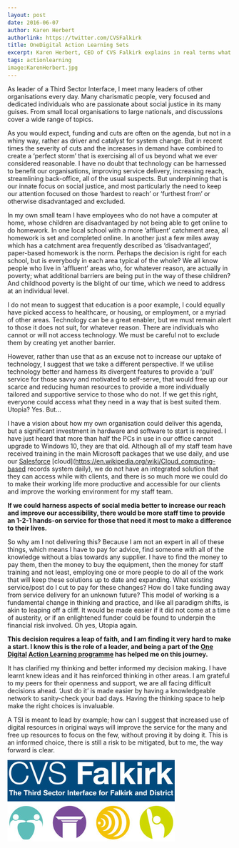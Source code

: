 ```yaml
---
layout: post
date: 2016-06-07
author: Karen Herbert
authorlink: https://twitter.com/CVSFalkirk
title: OneDigital Action Learning Sets
excerpt: Karen Herbert, CEO of CVS Falkirk explains in real terms what digital transformation means for a TSI
tags: actionlearning
image:KarenHerbert.jpg
---
```

As leader of a Third Sector Interface, I meet many leaders of other organisations every day. Many charismatic people, very focused and dedicated individuals who are passionate about social justice in its many guises. From small local organisations to large nationals, and discussions cover a wide range of topics.

As you would expect, funding and cuts are often on the agenda, but not in a whiny way, rather as driver and catalyst for system change. But in recent times the severity of cuts and the increases in demand have combined to create a ‘perfect storm’ that is exercising all of us beyond what we ever considered reasonable.
I have no doubt that technology can be harnessed to benefit our organisations, improving service delivery, increasing reach, streamlining back-office, all of the usual suspects. But underpinning that is our innate focus on social justice, and most particularly the need to keep our attention focused on those ‘hardest to reach’ or ‘furthest from’ or otherwise disadvantaged and excluded.

In my own small team I have employees who do not have a computer at home, whose children are disadvantaged by not being able to get online to do homework. In one local school with a more ‘affluent’ catchment area, all homework is set and completed online. In another just a few miles away which has a catchment area frequently described as ‘disadvantaged’, paper-based homework is the norm. Perhaps the decision is right for each school, but is everybody in each area typical of the whole? We all know people who live in ‘affluent’ areas who, for whatever reason, are actually in poverty; what additional barriers are being put in the way of these children? And childhood poverty is the blight of our time, which we need to address at an individual level.

I do not mean to suggest that education is a poor example, I could equally have picked access to healthcare, or housing, or employment, or a myriad of other areas. Technology can be a great enabler, but we must remain alert to those it does not suit, for whatever reason. There are individuals who cannot or will not access technology. We must be careful not to exclude them by creating yet another barrier.

However, rather than use that as an excuse not to increase our uptake of technology, I suggest that we take a different perspective. If we utilise technology better and harness its divergent features to provide a ‘pull’ service for those savvy and motivated to self-serve, that would free up our scarce and reducing human resources to provide a more individually tailored and supportive service to those who do not. If we get this right, everyone could access what they need in a way that is best suited them. Utopia? Yes. But…

I have a vision about how my own organisation could deliver this agenda, but a significant investment in hardware and software to start is required. I have just heard that more than half the PCs in use in our office cannot upgrade to Windows 10, they are that old. Although all of my staff team have received training in the main Microsoft packages that we use daily, and use our [Salesforce](http://www.salesforce.com/uk/) [cloud](https://en.wikipedia.org/wiki/Cloud_computing-based records system daily), we do not have an integrated solution that they can access while with clients, and there is so much more we could do to make their working life more productive and accessible for our clients and improve the working environment for my staff team.

__If we could harness aspects of social media better to increase our reach and improve our accessibility, there would be more staff time to provide an 1-2-1 hands-on service for those that need it most to make a difference to their lives.__

So why am I not delivering this? Because I am not an expert in all of these things, which means I have to pay for advice, find someone with all of the knowledge without a bias towards any supplier. I have to find the money to pay them, then the money to buy the equipment, then the money for staff training and not least, employing one or more people to do all of the work that will keep these solutions up to date and expanding. What existing service/post do I cut to pay for these changes? How do I take funding away from service delivery for an unknown future? This model of working is a fundamental change in thinking and practice, and like all paradigm shifts, is akin to leaping off a cliff. It would be made easier if it did not come at a time of austerity, or if an enlightened funder could be found to underpin the financial risk involved. Oh yes, Utopia again.

__This decision requires a leap of faith, and I am finding it very hard to make a start. I know this is the role of a leader, and being a part of the [One Digital](http://digital.scvo.org.uk/onedigital/) [Action Learning programme](http://digital.scvo.org.uk/onedigital/actionlearning/) has helped me on this journey.__

It has clarified my thinking and better informed my decision making. I have learnt knew ideas and it has reinforced thinking in other areas. I am grateful to my peers for their openness and support, we are all facing difficult decisions ahead. ‘Just do it’ is made easier by having a knowledgeable network to sanity-check your bad days. Having the thinking space to help make the right choices is invaluable.

A TSI is meant to lead by example; how can I suggest that increased use of digital resources in original ways will improve the service for the many and free up resources to focus on the few, without proving it by doing it. This is an informed choice, there is still a risk to be mitigated, but to me, the way forward is clear.

![CVS Falkirk](/images/onedigital/falkirk.jpg)
